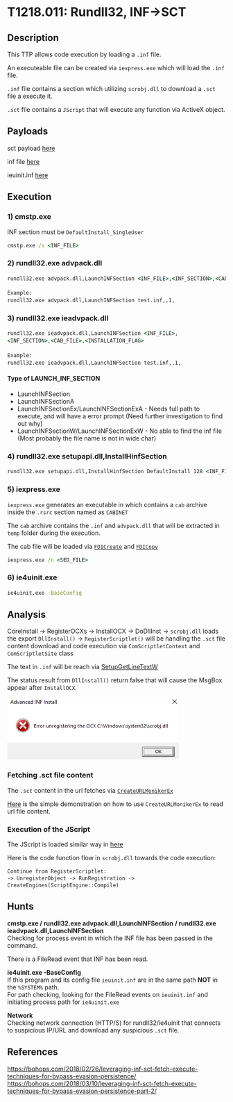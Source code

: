 # T1218.011: Rundll32, INF->SCT

## Description

This TTP allows code execution by loading a `.inf` file.

An executeable file can be created via `iexpress.exe` which will load the `.inf` file.

`.inf` file contains a section which utilizing `scrobj.dll` to download a `.sct` file a execute it.

`.sct` file contains a `JScript` that will execute any function via ActiveX object.

## Payloads

sct payload [here](https://gist.githubusercontent.com/bohops/6ded40c4989c673f2e30b9a6c1985019/raw/33dc4cae00a10eb86c02b561b1c832df6de40ef6/test.sct)

inf file [here](https://gist.githubusercontent.com/bohops/693dd4d5dbfb500f1c3ace02622d5d34/raw/902ed953a9188b27e91c199b465cddf855c7b94f/test.inf)

ieuinit.inf [here](./ieuinit.inf)

## Execution

### 1) cmstp.exe

INF section must be `DefaultInstall_SingleUser`

```cmd
cmstp.exe /s <INF_FILE>
```

### 2) rundll32.exe advpack.dll

```cmd
rundll32.exe advpack.dll,LaunchINFSection <INF_FILE>,<INF_SECTION>,<CAB_FILE>,<INSTALLATION_FLAG>

Example:
rundll32.exe advpack.dll,LaunchINFSection test.inf,,1,
```

### 3) rundll32.exe ieadvpack.dll

```cmd
rundll32.exe ieadvpack.dll,LaunchINFSection <INF_FILE>,
<INF_SECTION>,<CAB_FILE>,<INSTALLATION_FLAG>

Example:
rundll32.exe ieadvpack.dll,LaunchINFSection test.inf,,1,
```

#### Type of LAUNCH_INF_SECTION

- LaunchINFSection  
- LaunchINFSectionA  
- LaunchINFSectionEx/LaunchINFSectionExA - Needs full path to execute, and will have a error prompt (Need further investigation to find out why)  
- LaunchINFSectionW/LaunchINFSectionExW - No able to find the inf file (Most probably the file name is not in wide char)

### 4) rundll32.exe setupapi.dll,InstallHinfSection

```cmd
rundll32.exe setupapi.dll,InstallHinfSection DefaultInstall 128 <INF_FILE>
```

### 5) iexpress.exe

`iexpress.exe` generates an executable in which contains a `cab` archive inside the `.rsrc` section named as `CABINET`

The `cab` archive contains the `.inf` and `advpack.dll` that will be extracted in `temp` folder during the execution.

The cab file will be loaded via [`FDICreate`](https://learn.microsoft.com/en-us/windows/win32/api/fdi/nf-fdi-fdicreate) and [`FDICopy`](https://learn.microsoft.com/en-us/windows/win32/api/fdi/nf-fdi-fdicopy)

```cmd
iexpress.exe /n <SED_FILE>
```

### 6) ie4uinit.exe

```cmd
ie4uinit.exe -BaseConfig
```

## Analysis

CoreInstall -> RegisterOCXs -> InstallOCX -> DoDllInst -> `scrobj.dll` loads the export `DllInstall()` -> `RegisterScriptlet()` will be handling the `.sct` file content download and code execution via `ComScriptletContext` and `ComScriptletSite` class

The text in `.inf` will be reach via [SetupGetLineTextW](https://learn.microsoft.com/en-us/windows/win32/api/setupapi/nf-setupapi-setupgetlinetextw)

The status result from `DllInstall()` return false that will cause the MsgBox appear after `InstallOCX`.

![ocx_unregister_error.PNG](./Image_T1218.011/ocx_unregister_error.PNG)

### Fetching .sct file content

The `.sct` content in the url fetches via [`CreateURLMonikerEx`](https://learn.microsoft.com/en-us/previous-versions/windows/internet-explorer/ie-developer/platform-apis/ms775103(v=vs.85))

[Here](https://github.com/ghoulgy/RandomCodes/blob/master/cpp/url_moniker_read_file_stream.cpp) is the simple demonstration
on how to use `CreateURLMonikerEx` to read url file content.

### Execution of the JScript

The JScript is loaded similar way in [here](https://github.com/ghoulgy/RandomCodes/blob/master/cpp/com_iactive_exec.cpp)

Here is the code function flow in `scrobj.dll` towards the code execution:

```text
Continue from RegisterScriptlet:
-> UnregisterObject -> RunRegistration -> CreateEngines(ScriptEngine::Compile)
```

## Hunts

**cmstp.exe / rundll32.exe advpack.dll,LaunchINFSection / rundll32.exe ieadvpack.dll,LaunchINFSection**  
Checking for process event in which the INF file has been passed in the command.

There is a FileRead event that INF has been read.

**ie4uinit.exe -BaseConfig**  
If this program and its config file `ieuinit.inf` are in the same path **NOT** in the `%SYSTEM%` path.  
For path checking, looking for the FileRead events on `ieuinit.inf` and initiating process path for `ie4uinit.exe`

**Network**  
Checking network connection (HTTP/S) for rundll32/ie4uinit that connects to suspicious IP/URL and download any suspicious `.sct` file.

## References

<https://bohops.com/2018/02/26/leveraging-inf-sct-fetch-execute-techniques-for-bypass-evasion-persistence/>  
<https://bohops.com/2018/03/10/leveraging-inf-sct-fetch-execute-techniques-for-bypass-evasion-persistence-part-2/>  
